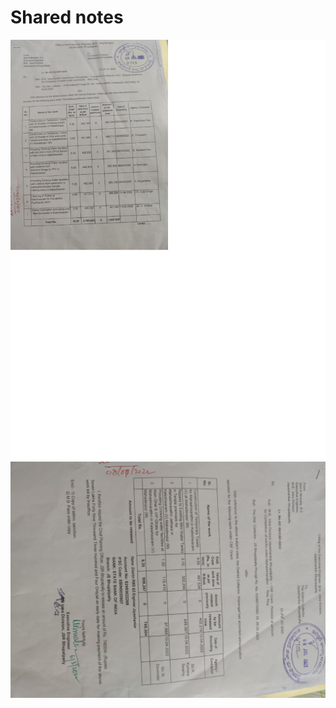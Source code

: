 # Shared notes

  

![](../files/62aaa96d-8c18-4424-8daf-2b1e1e6a7844.jpg)![](../files/3389fb73-81c6-4b7b-8c1b-201b950f02ef.jpg)
